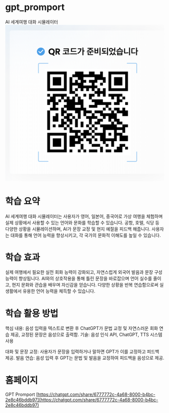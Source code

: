# gpt_promport
AI 세계여행 대화 시뮬레이터
<img src="QR.png" alt="Description">

# 학습 요약
AI 세계여행 대화 시뮬레이터는 사용자가 영어, 일본어, 중국어로 가상 여행을 체험하며 실제 상황에서 사용할 수 있는 언어와 문화를 학습할 수 있습니다. 
공항, 호텔, 식당 등 다양한 상황을 시뮬레이션하며, AI가 문장 교정 및 현지 예절을 피드백 해줍니다. 
사용자는 대화를 통해 언어 능력을 향상시키고, 각 국가의 문화적 이해도를 높일 수 있습니다.

# 학습 효과
실제 여행에서 필요한 실전 회화 능력이 강화되고, 자연스럽게 외국어 발음과 문장 구성 능력이 향상됩니다. 
AI와의 상호작용을 통해 틀린 문장을 바로잡으며 언어 실수를 줄이고, 현지 문화와 관습을 배우며 자신감을 얻습니다. 
다양한 상황을 반복 연습함으로써 실생활에서 유용한 언어 능력을 체득할 수 있습니다.

# 학습 활용 방법
핵심 내용: 음성 입력을 텍스트로 변환 후 ChatGPT가 문법 교정 및 자연스러운 회화 연습 제공, 교정된 문장은 음성으로 출력함.
기술: 음성 인식 API, ChatGPT, TTS 시스템 사용

대화 및 문장 교정: 사용자가 문장을 입력하거나 말하면 GPT가 이를 교정하고 피드백 제공.
발음 연습: 음성 입력 후 GPT는 문법 및 발음을 교정하여 피드백을 음성으로 제공.

# 홈페이지

GPT Promport [https://chatgpt.com/share/6777772c-4a68-8000-b4bc-2e8c46bddb97](https://chatgpt.com/share/6777772c-4a68-8000-b4bc-2e8c46bddb97)
